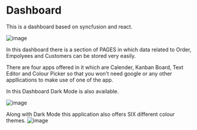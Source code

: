 # Dashboard

This is a dashboard based on syncfusion and react.

![image](https://user-images.githubusercontent.com/51444484/187642395-03917a28-5114-43cd-ab72-b741b566088c.png)

In this dashboard there is a section of PAGES in which data related to Order, Empolyees and Customers can be stored very easily.

There are four apps offered in it which are Calender, Kanban Board, Text Editor and Colour Picker so that you won't need google or any other appllications to make use of one of the app.

In this Dashboard Dark Mode is also available.

![image](https://user-images.githubusercontent.com/51444484/187644400-3fbdefcb-7c88-4270-a481-d74df62a4b6f.png)


Along with Dark Mode this application also offers SIX different colour themes. 
![image](https://user-images.githubusercontent.com/51444484/187645418-d1bf0fa5-dae5-42a9-b4f7-ddf6b06827ca.png)

